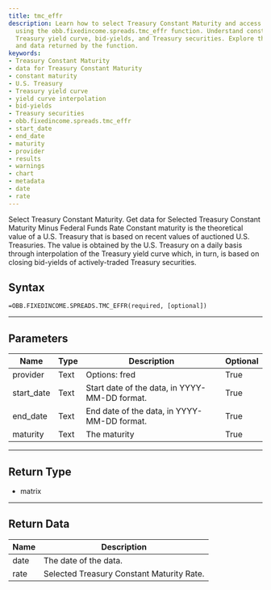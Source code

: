 ```yaml
---
title: tmc_effr
description: Learn how to select Treasury Constant Maturity and access data for it
  using the obb.fixedincome.spreads.tmc_effr function. Understand constant maturity,
  Treasury yield curve, bid-yields, and Treasury securities. Explore the parameters
  and data returned by the function.
keywords: 
- Treasury Constant Maturity
- data for Treasury Constant Maturity
- constant maturity
- U.S. Treasury
- Treasury yield curve
- yield curve interpolation
- bid-yields
- Treasury securities
- obb.fixedincome.spreads.tmc_effr
- start_date
- end_date
- maturity
- provider
- results
- warnings
- chart
- metadata
- date
- rate
---
```


<!-- markdownlint-disable MD041 -->

Select Treasury Constant Maturity.  Get data for Selected Treasury Constant Maturity Minus Federal Funds Rate Constant maturity is the theoretical value of a U.S. Treasury that is based on recent values of auctioned U.S. Treasuries. The value is obtained by the U.S. Treasury on a daily basis through interpolation of the Treasury yield curve which, in turn, is based on closing bid-yields of actively-traded Treasury securities.

## Syntax

```excel wordwrap
=OBB.FIXEDINCOME.SPREADS.TMC_EFFR(required, [optional])
```

---

## Parameters

| Name | Type | Description | Optional |
| ---- | ---- | ----------- | -------- |
| provider | Text | Options: fred | True |
| start_date | Text | Start date of the data, in YYYY-MM-DD format. | True |
| end_date | Text | End date of the data, in YYYY-MM-DD format. | True |
| maturity | Text | The maturity | True |

---

## Return Type

* matrix

---

## Return Data

| Name | Description |
| ---- | ----------- |
| date | The date of the data.  |
| rate | Selected Treasury Constant Maturity Rate.  |
